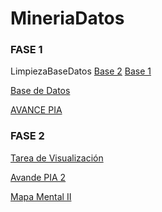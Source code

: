 # MineriaDatos
### FASE 1
LimpiezaBaseDatos
[Base 2](https://github.com/AranzaEsteban/Mineria-de-datos/blob/main/Ej_Limpieza(base2)_01.ipynb)
[Base 1](https://github.com/AranzaEsteban/Mineria-de-datos/blob/main/Ej_Limpieza_01.ipynb)
 
[Base de Datos](https://github.com/AranzaEsteban/Mineria-de-datos/blob/main/Ej1_BasesDatos_Equipo_1.pdf)

[AVANCE PIA](https://github.com/AranzaEsteban/Mineria-de-datos/blob/main/Avance_PIA_Equipo1%20(1).ipynb)
### FASE 2

[Tarea de Visualización](https://github.com/AranzaEsteban/Mineria-de-datos/blob/main/Visualización1%20.ipynb)

[Avande PIA 2](https://github.com/AranzaEsteban/Mineria-de-datos/blob/main/AvancePIA_II_Grupo3_01.ipynb)

[Mapa Mental II](https://github.com/anagonzap/MineriaDatos/blob/main/MapaMental_2_1941504.pdf)
